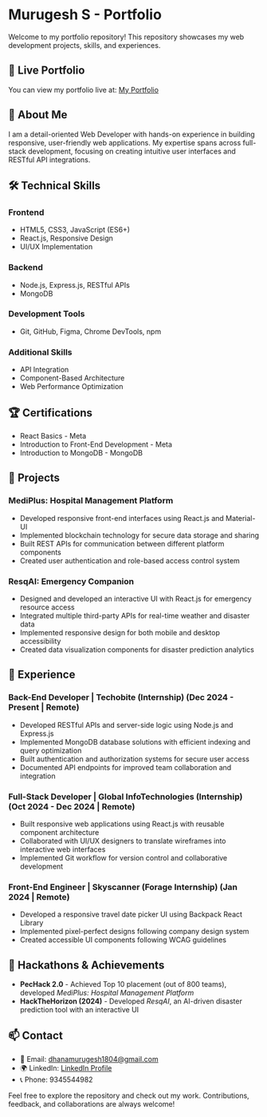 # Murugesh S - Portfolio

Welcome to my portfolio repository! This repository showcases my web development projects, skills, and experiences.

## 🔗 Live Portfolio
You can view my portfolio live at: [My Portfolio](https://murugesh.vercel.app/)

## 📌 About Me
I am a detail-oriented Web Developer with hands-on experience in building responsive, user-friendly web applications. My expertise spans across full-stack development, focusing on creating intuitive user interfaces and RESTful API integrations.

## 🛠️ Technical Skills
### **Frontend**
- HTML5, CSS3, JavaScript (ES6+)
- React.js, Responsive Design
- UI/UX Implementation

### **Backend**
- Node.js, Express.js, RESTful APIs
- MongoDB

### **Development Tools**
- Git, GitHub, Figma, Chrome DevTools, npm

### **Additional Skills**
- API Integration
- Component-Based Architecture
- Web Performance Optimization

## 🏆 Certifications
- React Basics - Meta
- Introduction to Front-End Development - Meta
- Introduction to MongoDB - MongoDB

## 🚀 Projects
### **MediPlus: Hospital Management Platform**
- Developed responsive front-end interfaces using React.js and Material-UI
- Implemented blockchain technology for secure data storage and sharing
- Built REST APIs for communication between different platform components
- Created user authentication and role-based access control system

### **ResqAI: Emergency Companion**
- Designed and developed an interactive UI with React.js for emergency resource access
- Integrated multiple third-party APIs for real-time weather and disaster data
- Implemented responsive design for both mobile and desktop accessibility
- Created data visualization components for disaster prediction analytics

## 💼 Experience
### **Back-End Developer | Techobite (Internship)** (Dec 2024 - Present | Remote)
- Developed RESTful APIs and server-side logic using Node.js and Express.js
- Implemented MongoDB database solutions with efficient indexing and query optimization
- Built authentication and authorization systems for secure user access
- Documented API endpoints for improved team collaboration and integration

### **Full-Stack Developer | Global InfoTechnologies (Internship)** (Oct 2024 - Dec 2024 | Remote)
- Built responsive web applications using React.js with reusable component architecture
- Collaborated with UI/UX designers to translate wireframes into interactive web interfaces
- Implemented Git workflow for version control and collaborative development

### **Front-End Engineer | Skyscanner (Forage Internship)** (Jan 2024 | Remote)
- Developed a responsive travel date picker UI using Backpack React Library
- Implemented pixel-perfect designs following company design system
- Created accessible UI components following WCAG guidelines

## 🎯 Hackathons & Achievements
- **PecHack 2.0** - Achieved Top 10 placement (out of 800 teams), developed *MediPlus: Hospital Management Platform*
- **HackTheHorizon (2024)** - Developed *ResqAI*, an AI-driven disaster prediction tool with an interactive UI

## 📫 Contact
- 📧 Email: dhanamurugesh1804@gmail.com
- 🌍 LinkedIn: [LinkedIn Profile](#)
- 📞 Phone: 9345544982

Feel free to explore the repository and check out my work. Contributions, feedback, and collaborations are always welcome!
